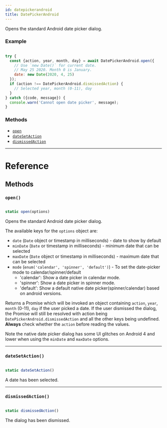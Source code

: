 ```yaml
---
id: datepickerandroid
title: DatePickerAndroid
---
```


Opens the standard Android date picker dialog.

### Example


```javascript

try {
  const {action, year, month, day} = await DatePickerAndroid.open({
    // Use `new Date()` for current date.
    // May 25 2020. Month 0 is January.
    date: new Date(2020, 4, 25)
  });
  if (action !== DatePickerAndroid.dismissedAction) {
    // Selected year, month (0-11), day
  }
} catch ({code, message}) {
  console.warn('Cannot open date picker', message);
}

```


### Methods

* [`open`](datepickerandroid.md#open)
* [`dateSetAction`](datepickerandroid.md#datesetaction)
* [`dismissedAction`](datepickerandroid.md#dismissedaction)

---

# Reference

## Methods

### `open()`


```javascript

static open(options)

```


Opens the standard Android date picker dialog.

The available keys for the `options` object are:

* `date` (`Date` object or timestamp in milliseconds) - date to show by default
* `minDate` (`Date` or timestamp in milliseconds) - minimum date that can be selected
* `maxDate` (`Date` object or timestamp in milliseconds) - maximum date that can be selected
* `mode` (`enum('calendar', 'spinner', 'default')`) - To set the date-picker mode to calendar/spinner/default
  * 'calendar': Show a date picker in calendar mode.
  * 'spinner': Show a date picker in spinner mode.
  * 'default': Show a default native date picker(spinner/calendar) based on android versions.

Returns a Promise which will be invoked an object containing `action`, `year`, `month` (0-11), `day` if the user picked a date. If the user dismissed the dialog, the Promise will still be resolved with action being `DatePickerAndroid.dismissedAction` and all the other keys being undefined. **Always** check whether the `action` before reading the values.

Note the native date picker dialog has some UI glitches on Android 4 and lower when using the `minDate` and `maxDate` options.

---

### `dateSetAction()`


```javascript

static dateSetAction()

```


A date has been selected.

---

### `dismissedAction()`


```javascript

static dismissedAction()

```


The dialog has been dismissed.

